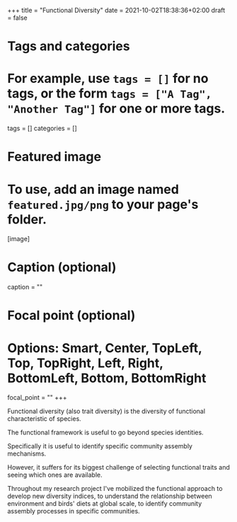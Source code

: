 +++
title = "Functional Diversity"
date = 2021-10-02T18:38:36+02:00
draft = false

# Tags and categories
# For example, use `tags = []` for no tags, or the form `tags = ["A Tag", "Another Tag"]` for one or more tags.
tags = []
categories = []

# Featured image
# To use, add an image named `featured.jpg/png` to your page's folder. 
[image]
  # Caption (optional)
  caption = ""

  # Focal point (optional)
  # Options: Smart, Center, TopLeft, Top, TopRight, Left, Right, BottomLeft, Bottom, BottomRight
  focal_point = ""
+++

Functional diversity (also trait diversity) is the diversity of functional characteristic of species.

The functional framework is useful to go beyond species identities.

Specifically it is useful to identify specific community assembly mechanisms.

However, it suffers for its biggest challenge of selecting functional traits and seeing which ones are available.

Throughout my research project I've mobilized the functional approach to develop new diversity indices, to understand the relationship between environment and birds' diets at global scale, to identify community assembly processes in specific communities.